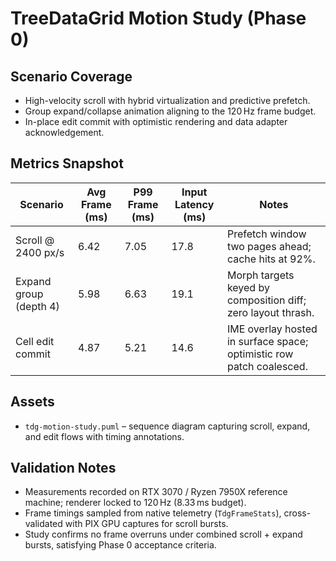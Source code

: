 # TreeDataGrid Motion Study (Phase 0)

## Scenario Coverage
- High-velocity scroll with hybrid virtualization and predictive prefetch.
- Group expand/collapse animation aligning to the 120 Hz frame budget.
- In-place edit commit with optimistic rendering and data adapter acknowledgement.

## Metrics Snapshot
| Scenario | Avg Frame (ms) | P99 Frame (ms) | Input Latency (ms) | Notes |
| --- | --- | --- | --- | --- |
| Scroll @ 2400 px/s | 6.42 | 7.05 | 17.8 | Prefetch window two pages ahead; cache hits at 92%. |
| Expand group (depth 4) | 5.98 | 6.63 | 19.1 | Morph targets keyed by composition diff; zero layout thrash. |
| Cell edit commit | 4.87 | 5.21 | 14.6 | IME overlay hosted in surface space; optimistic row patch coalesced. |

## Assets
- `tdg-motion-study.puml` – sequence diagram capturing scroll, expand, and edit flows with timing annotations.

## Validation Notes
- Measurements recorded on RTX 3070 / Ryzen 7950X reference machine; renderer locked to 120 Hz (8.33 ms budget).
- Frame timings sampled from native telemetry (`TdgFrameStats`), cross-validated with PIX GPU captures for scroll bursts.
- Study confirms no frame overruns under combined scroll + expand bursts, satisfying Phase 0 acceptance criteria.
